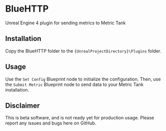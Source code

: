 # BlueHTTP
Unreal Engine 4 plugin for sending metrics to Metric Tank

## Installation
Copy the BlueHTTP folder to the ```{UnrealProjectDirectory}\Plugins``` folder.

## Usage
Use the ```Set Config``` Blueprint node to initialize the configuration. Then, use the ```Submit Metric```
Blueprint node to send data to your Metric Tank installation.

## Disclaimer
This is beta software, and is not ready yet for production usage. Please report any issues and bugs here on GitHub.
